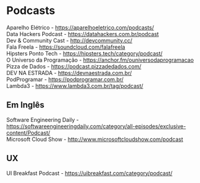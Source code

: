 # Podcasts


Aparelho Elétrico - https://aparelhoeletrico.com/podcasts/ <br>
Data Hackers Podcast -   https://datahackers.com.br/podcast <br>
Dev & Community Cast - http://devcommunity.cc/ <br>
Fala Freela - https://soundcloud.com/falafreela <br>
Hipsters Ponto Tech - https://hipsters.tech/category/podcast/ <br>
O Universo da Programação - https://anchor.fm/ouniversodaprogramacao <br>
Pizza de Dados - https://podcast.pizzadedados.com/ <br>
DEV NA ESTRADA - https://devnaestrada.com.br/ <br>
PodProgramar - https://podprogramar.com.br/ <br>
Lambda3 - https://www.lambda3.com.br/tag/podcast/ <br>

## Em Inglês
Software Engineering Daily - https://softwareengineeringdaily.com/category/all-episodes/exclusive-content/Podcast/ <br>
Microsoft Cloud Show - http://www.microsoftcloudshow.com/podcast <br>

## UX
UI Breakfast Podcast - https://uibreakfast.com/category/podcast/ <br>
